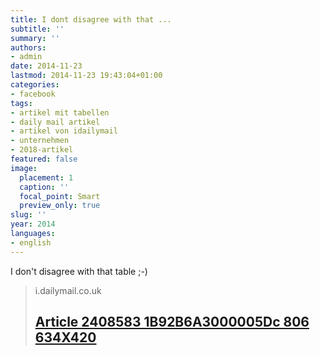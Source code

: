 ```yaml
---
title: I dont disagree with that ...
subtitle: ''
summary: ''
authors:
- admin
date: 2014-11-23
lastmod: 2014-11-23 19:43:04+01:00
categories:
- facebook
tags:
- artikel mit tabellen
- daily mail artikel
- artikel von idailymail
- unternehmen
- 2018-artikel
featured: false
image:
  placement: 1
  caption: ''
  focal_point: Smart
  preview_only: true
slug: ''
year: 2014
languages:
- english
---
```


I don't disagree with that table ;-)
> i.dailymail.co.uk
> ## [Article 2408583 1B92B6A3000005Dc 806 634X420](http://i.dailymail.co.uk/i/pix/2013/09/02/article-2408583-1B92B6A3000005DC-806_634x420.jpg)
>